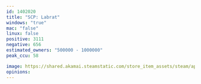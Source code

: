 ```yaml
---
id: 1402020
title: "SCP: Labrat"
windows: "true"
mac: "false"
linux: false
positive: 3111
negative: 656
estimated_owners: "500000 - 1000000"
peak_ccu: 58

image: https://shared.akamai.steamstatic.com/store_item_assets/steam/apps/1402020/header.jpg?t=1675358312
opinions:
---
```

